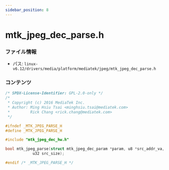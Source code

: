 ```yaml
---
sidebar_position: 8
---
```

# mtk_jpeg_dec_parse.h

### ファイル情報

- パス: `linux-v6.12/drivers/media/platform/mediatek/jpeg/mtk_jpeg_dec_parse.h`

### コンテンツ

```h
/* SPDX-License-Identifier: GPL-2.0-only */
/*
 * Copyright (c) 2016 MediaTek Inc.
 * Author: Ming Hsiu Tsai <minghsiu.tsai@mediatek.com>
 *         Rick Chang <rick.chang@mediatek.com>
 */

#ifndef _MTK_JPEG_PARSE_H
#define _MTK_JPEG_PARSE_H

#include "mtk_jpeg_dec_hw.h"

bool mtk_jpeg_parse(struct mtk_jpeg_dec_param *param, u8 *src_addr_va,
		    u32 src_size);

#endif /* _MTK_JPEG_PARSE_H */


```
